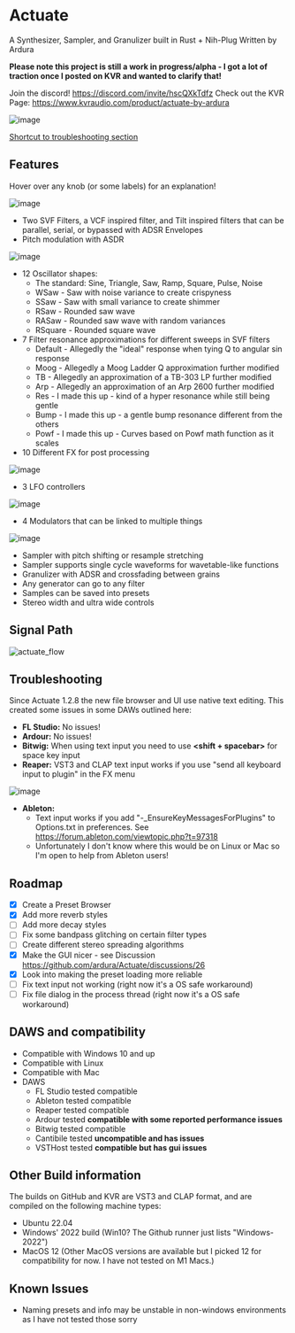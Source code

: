 # Actuate
A Synthesizer, Sampler, and Granulizer built in Rust + Nih-Plug
Written by Ardura

**Please note this project is still a work in progress/alpha - I got a lot of traction once I posted on KVR and wanted to clarify that!**

Join the discord! https://discord.com/invite/hscQXkTdfz
Check out the KVR Page: https://www.kvraudio.com/product/actuate-by-ardura

![image](https://github.com/ardura/Actuate/assets/31751444/9b4cb9fe-de11-4242-a5c0-a0c5b724443d)

[Shortcut to troubleshooting section](##Troubleshooting)

## Features
Hover over any knob (or some labels) for an explanation!

![image](https://github.com/ardura/Actuate/assets/31751444/6c455635-8f03-49b5-bce1-c665d437d2fe)


- Two SVF Filters, a VCF inspired filter, and Tilt inspired filters that can be parallel, serial, or bypassed with ADSR Envelopes
- Pitch modulation with ASDR

![image](https://github.com/ardura/Actuate/assets/31751444/accd4727-975a-4266-a82a-180c55db628d)


- 12 Oscillator shapes:
  - The standard: Sine, Triangle, Saw, Ramp, Square, Pulse, Noise
  - WSaw - Saw with noise variance to create crispyness
  - SSaw - Saw with small variance to create shimmer
  - RSaw - Rounded saw wave
  - RASaw - Rounded saw wave with random variances
  - RSquare - Rounded square wave
- 7 Filter resonance approximations for different sweeps in SVF filters
  - Default - Allegedly the "ideal" response when tying Q to angular sin response
  - Moog - Allegedly a Moog Ladder Q approximation further modified
  - TB - Allegedly an approximation of a TB-303 LP further modified
  - Arp - Allegedly an approximation of an Arp 2600 further modified
  - Res - I made this up - kind of a hyper resonance while still being gentle
  - Bump - I made this up - a gentle bump resonance different from the others
  - Powf - I made this up - Curves based on Powf math function as it scales
- 10 Different FX for post processing

![image](https://github.com/ardura/Actuate/assets/31751444/c13b62bb-a29e-420c-9f3a-764950cbd4a2)

- 3 LFO controllers

![image](https://github.com/ardura/Actuate/assets/31751444/22499e32-50e4-4724-9483-de5ceb43751a)

- 4 Modulators that can be linked to multiple things

![image](https://github.com/ardura/Actuate/assets/31751444/67d7cdeb-9214-4eef-ad8b-63b6a03ceb60)

- Sampler with pitch shifting or resample stretching
- Sampler supports single cycle waveforms for wavetable-like functions
- Granulizer with ADSR and crossfading between grains
- Any generator can go to any filter
- Samples can be saved into presets
- Stereo width and ultra wide controls

## Signal Path
![actuate_flow](https://github.com/ardura/Actuate/assets/31751444/45ce1d56-d6c1-47b2-8bae-09633ecbbd2e)

## Troubleshooting
Since Actuate 1.2.8 the new file browser and UI use native text editing. This created some issues in some DAWs outlined here:

- **FL Studio:** No issues!
- **Ardour:** No issues!
- **Bitwig:** When using text input you need to use **<shift + spacebar>** for space key input
- **Reaper:** VST3 and CLAP text input works if you use "send all keyboard input to plugin" in the FX menu

![image](https://github.com/ardura/Actuate/assets/31751444/1664ef3f-ec4c-453b-81e8-d0b7e13a5811)

- **Ableton:** 
  - Text input works if you add "-_EnsureKeyMessagesForPlugins" to Options.txt in preferences. See https://forum.ableton.com/viewtopic.php?t=97318
  - Unfortunately I don't know where this would be on Linux or Mac so I'm open to help from Ableton users!

## Roadmap
- [x] Create a Preset Browser
- [x] Add more reverb styles
- [ ] Add more decay styles
- [ ] Fix some bandpass glitching on certain filter types
- [ ] Create different stereo spreading algorithms
- [x] Make the GUI nicer - see Discussion https://github.com/ardura/Actuate/discussions/26
- [x] Look into making the preset loading more reliable
- [ ] Fix text input not working (right now it's a OS safe workaround)
- [ ] Fix file dialog in the process thread (right now it's a OS safe workaround)

## DAWS and compatibility
- Compatible with Windows 10 and up
- Compatible with Linux
- Compatible with Mac
- DAWS
    - FL Studio tested compatible
    - Ableton tested compatible
    - Reaper tested compatible
    - Ardour tested **compatible with some reported performance issues**
    - Bitwig tested compatible
    - Cantibile tested **uncompatible and has issues**
    - VSTHost tested **compatible but has gui issues**
 
## Other Build information
The builds on GitHub and KVR are VST3 and CLAP format, and are compiled on the following machine types:
- Ubuntu 22.04
- Windows' 2022 build (Win10? The Github runner just lists "Windows-2022")
- MacOS 12 (Other MacOS versions are available but I picked 12 for compatibility for now. I have not tested on M1 Macs.)

## Known Issues
- Naming presets and info may be unstable in non-windows environments as I have not tested those sorry
